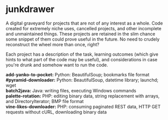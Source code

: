 # junkdrawer
A digital graveyard for projects that are not of any interest as a whole. Code created for extremely niche uses, cancelled projects, and other incomplete and unmaintained things. These projects are retained in the slim chance some snippet of them could prove useful in the future. No need to crudely reconstruct the wheel more than once, right?

Each project has a description of the task, learning outcomes (which give hints to what part of the code may be useful), and considerations in case you're drunk and somehow want to run the code.

**add-yanko-to-pocket:** Python: BeautifulSoup; bookmarks file format
**#pyramid-downloader:** Python: BeautifulSoup, datetime library; launchd; wget  
**batch2java:** Java: writing files, executing Windows commands  
**palette-rotation:** PHP: editing binary data, string replacement with arrays, and DirectoryIterator; BMP file format  
**vine-likes-downloader:** PHP: consuming paginated REST data, HTTP GET requests without cURL, downloading binary data  
